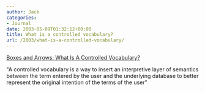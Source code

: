 ```yaml
---
author: Jack
categories:
- Journal
date: 2003-05-09T01:32:12+00:00
title: What is a controlled vocabulary?
url: /2003/what-is-a-controlled-vocabulary/
---
```


[Boxes and Arrows: What Is A Controlled Vocabulary?][1]
  

  
"A controlled vocabulary is a way to insert an interpretive layer of semantics between the term entered by the user and the underlying database to better represent the original intention of the terms of the user"

 [1]: http://www.boxesandarrows.com/archives/what_is_a_controlled_vocabulary.php